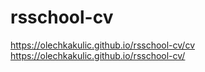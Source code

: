 # rsschool-cv
https://olechkakulic.github.io/rsschool-cv/cv
https://olechkakulic.github.io/rsschool-cv/
